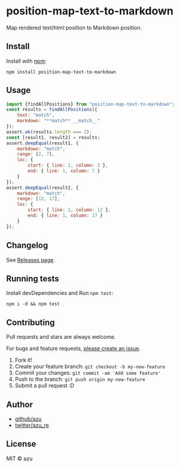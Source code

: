 # position-map-text-to-markdown

Map rendered text/html position to Markdown position.

## Install

Install with [npm](https://www.npmjs.com/):

    npm install position-map-text-to-markdown

## Usage

```js
import {findAllPositions} from "position-map-text-to-markdown";
const results = findAllPositions({
    text: "match",
    markdown: "**match** __match__"
});
assert.ok(results.length === 2);
const [result1, result2] = results;
assert.deepEqual(result1, {
    markdown: "match",
    range: [2, 7],
    loc: {
        start: { line: 1, column: 2 },
        end: { line: 1, column: 7 }
    }
});
assert.deepEqual(result2, {
    markdown: "match",
    range: [12, 17],
    loc: {
        start: { line: 1, column: 12 },
        end: { line: 1, column: 17 }
    }
});
```

## Changelog

See [Releases page](https://github.com/azu/position-map-text-to-markdown/releases).

## Running tests

Install devDependencies and Run `npm test`:

    npm i -d && npm test

## Contributing

Pull requests and stars are always welcome.

For bugs and feature requests, [please create an issue](https://github.com/azu/position-map-text-to-markdown/issues).

1. Fork it!
2. Create your feature branch: `git checkout -b my-new-feature`
3. Commit your changes: `git commit -am 'Add some feature'`
4. Push to the branch: `git push origin my-new-feature`
5. Submit a pull request :D

## Author

- [github/azu](https://github.com/azu)
- [twitter/azu_re](https://twitter.com/azu_re)

## License

MIT © azu
